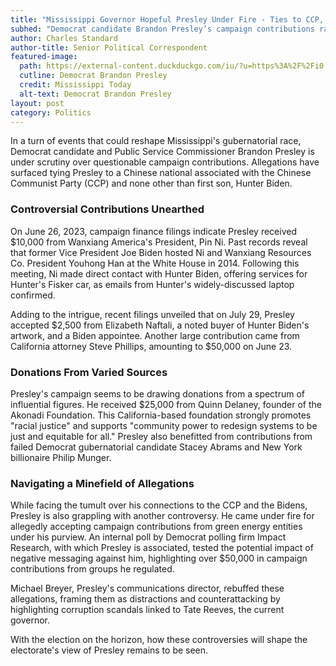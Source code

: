 ```yaml
---
title: "Mississippi Governor Hopeful Presley Under Fire - Ties to CCP, Biden Unearthed"
subhed: "Democrat candidate Brandon Presley’s campaign contributions raise eyebrows; links with CCP-linked businessman and Hunter Biden emerge."
author: Charles Standard
author-title: Senior Political Correspondent
featured-image: 
  path: https://external-content.duckduckgo.com/iu/?u=https%3A%2F%2Fi0.wp.com%2Fmississippitoday.org%2Fwp-content%2Fuploads%2F2022%2F09%2FAP_22174768373243-scaled.jpg%3Fresize%3D1536%252C1024%26ssl%3D1&f=1&nofb=1&ipt=555c296abecbf0490ff952f8bde99cf40d9b0592ea21765c1501969df9b1f666&ipo=images
  cutline: Democrat Brandon Presley
  credit: Mississippi Today
  alt-text: Democrat Brandon Presley
layout: post
category: Politics
---
```


In a turn of events that could reshape Mississippi's gubernatorial race, Democrat candidate and Public Service Commissioner Brandon Presley is under scrutiny over questionable campaign contributions. Allegations have surfaced tying Presley to a Chinese national associated with the Chinese Communist Party (CCP) and none other than first son, Hunter Biden.

### Controversial Contributions Unearthed

On June 26, 2023, campaign finance filings indicate Presley received $10,000 from Wanxiang America's President, Pin Ni. Past records reveal that former Vice President Joe Biden hosted Ni and Wanxiang Resources Co. President Youhong Han at the White House in 2014. Following this meeting, Ni made direct contact with Hunter Biden, offering services for Hunter's Fisker car, as emails from Hunter's widely-discussed laptop confirmed.

Adding to the intrigue, recent filings unveiled that on July 29, Presley accepted $2,500 from Elizabeth Naftali, a noted buyer of Hunter Biden's artwork, and a Biden appointee. Another large contribution came from California attorney Steve Phillips, amounting to $50,000 on June 23.

### Donations From Varied Sources

Presley's campaign seems to be drawing donations from a spectrum of influential figures. He received $25,000 from Quinn Delaney, founder of the Akonadi Foundation. This California-based foundation strongly promotes "racial justice" and supports "community power to redesign systems to be just and equitable for all." Presley also benefitted from contributions from failed Democrat gubernatorial candidate Stacey Abrams and New York billionaire Philip Munger.

### Navigating a Minefield of Allegations

While facing the tumult over his connections to the CCP and the Bidens, Presley is also grappling with another controversy. He came under fire for allegedly accepting campaign contributions from green energy entities under his purview. An internal poll by Democrat polling firm Impact Research, with which Presley is associated, tested the potential impact of negative messaging against him, highlighting over $50,000 in campaign contributions from groups he regulated.

Michael Breyer, Presley's communications director, rebuffed these allegations, framing them as distractions and counterattacking by highlighting corruption scandals linked to Tate Reeves, the current governor.

With the election on the horizon, how these controversies will shape the electorate's view of Presley remains to be seen.
